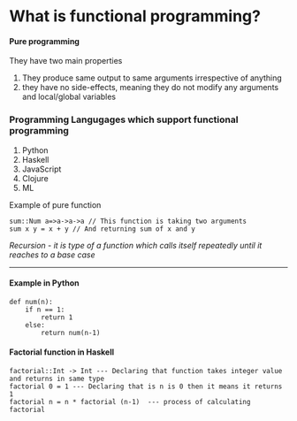 # What is functional programming?

#### Pure programming
They have two main properties
1. They produce same output to same arguments irrespective of anything
2. they have no side-effects, meaning they do not modify any arguments and local/global variables

### Programming Langugages which support functional programming
1. Python
2. Haskell
3. JavaScript
4. Clojure
5. ML


Example of pure function

```
sum::Num a=>a->a->a // This function is taking two arguments
sum x y = x + y // And returning sum of x and y
```

<em>
Recursion - it is type of a function which calls itself repeatedly until it reaches to a base case
</em>

---
#### Example in Python
```
def num(n):
    if n == 1:
        return 1
    else:
        return num(n-1)
```

#### Factorial function in Haskell
```
factorial::Int -> Int --- Declaring that function takes integer value and returns in same type
factorial 0 = 1 --- Declaring that is n is 0 then it means it returns 1
factorial n = n * factorial (n-1)  --- process of calculating factorial
```